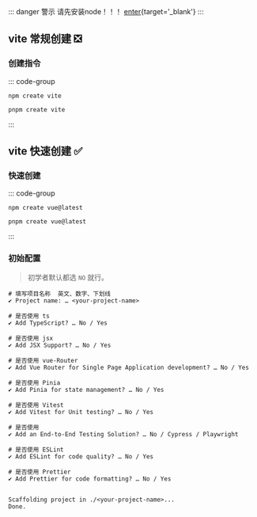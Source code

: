 ::: danger  <Badge type='info'>警示</Badge>
请先安装node！！！
[enter](/repo/programming/nodejs/01%20前置准备/01%20安装.md){target='_blank'}
:::


## vite 常规创建 ❎

### 创建指令

::: code-group

```shell [npm]
npm create vite
```
```shell [pnpm]
pnpm create vite
```
:::

## vite 快速创建 ✅

### 快速创建


::: code-group

```shell [npm]
npm create vue@latest
```

```shell [pnpm]
pnpm create vue@latest
```

:::


### 初始配置

> 初学者默认都选 `NO` 就行。

```shell
# 填写项目名称  英文、数字、下划线
✔ Project name: … <your-project-name>

# 是否使用 ts
✔ Add TypeScript? … No / Yes

# 是否使用 jsx
✔ Add JSX Support? … No / Yes

# 是否使用 vue-Router
✔ Add Vue Router for Single Page Application development? … No / Yes

# 是否使用 Pinia
✔ Add Pinia for state management? … No / Yes

# 是否使用 Vitest
✔ Add Vitest for Unit testing? … No / Yes

# 是否使用
✔ Add an End-to-End Testing Solution? … No / Cypress / Playwright

# 是否使用 ESLint
✔ Add ESLint for code quality? … No / Yes

# 是否使用 Prettier
✔ Add Prettier for code formatting? … No / Yes


Scaffolding project in ./<your-project-name>...
Done.
```
